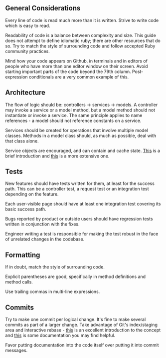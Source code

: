 ## General Considerations

Every line of code is read much more than it is written.
Strive to write code which is easy to read.

Readability of code is a balance between complexity and size.
This guide does not attempt to define idiomatic ruby; there are other
resources that do so. Try to match the style of surrounding code
and follow accepted Ruby community practices.

Mind how your code appears on Github, in terminals and in editors of
people who have more than one editor window on their screen.
Avoid starting important parts of the code beyond the 79th column.
Post-expression conditionals are a very common example of this.

## Architecture

The flow of logic should be: controllers -> services -> models.
A controller may invoke a service or a model method, but a model method
should not instantiate or invoke a service. The same principle
applies to name references - a model should not reference constants
on a service.

Services should be created for operations that involve multiple model
classes. Methods in a model class should, as much as possible, deal with
that class alone.

Service objects are encouraged, and can contain and cache state.
[This](https://blog.engineyard.com/2014/keeping-your-rails-controllers-dry-with-services)
is a brief introduction and [this](https://www.netguru.co/blog/service-objects-in-rails-will-help)
is a more extensive one.

## Tests

New features should have tests written for them, at least for the
success path. This can be a controller test, a request test or an
integration test depending on the feature.

Each user-visible page should have at least one integration
test covering its basic success path.

Bugs reported by product or outside users should have regression
tests written in conjunction with the fixes.

Engineer writing a test is responsible for making the test robust
in the face of unrelated changes in the codebase.

## Formatting

If in doubt, match the style of surrounding code.

Explicit parentheses are good, specifically in method definitions
and method calls.

Use trailing commas in multi-line expressions.

## Commits

Try to make one commit per logical change. It's fine to make several commits
as part of a larger change. Take advantage of Git's index/staging area
and interactive rebase - [this](https://tomayko.com/blog/2008/the-thing-about-git)
is an excellent introduction to the concept and
[this](https://git-scm.com/book/en/v2/Git-Tools-Rewriting-History) is
some documentation you may find helpful.

Favor putting documentation into the code itself over putting it into
commit messages.
